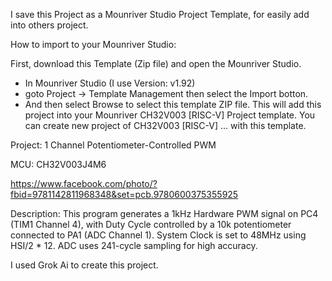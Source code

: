 
I save this Project as a Mounriver Studio Project Template, for easily add into others project.

How to import to your Mounriver Studio:

First, download this Template (Zip file) and open the Mounriver Studio. 
- In Mounriver Studio (I use Version: v1.92)
- goto Project -> Template Management then select the Import botton.
- And then select Browse to select this template ZIP file.
This will add this project into your Mounriver CH32V003 [RISC-V] Project template.
You can create new project of CH32V003 [RISC-V] ... with this template.

 Project: 1 Channel Potentiometer-Controlled PWM
 
 MCU: CH32V003J4M6

https://www.facebook.com/photo/?fbid=9781142811968348&set=pcb.9780600375355925
 
 Description: This program generates a 1kHz Hardware PWM signal on PC4 (TIM1 Channel 4),
 with Duty Cycle controlled by a 10k potentiometer connected to PA1 (ADC Channel 1).
 System Clock is set to 48MHz using HSI/2 * 12.
 ADC uses 241-cycle sampling for high accuracy.

I used Grok Ai to create this project.

